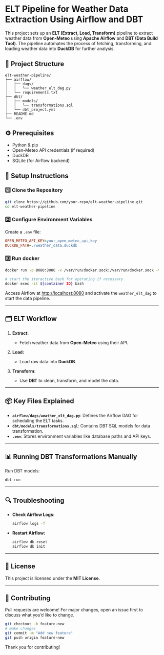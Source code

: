 # ELT Pipeline for Weather Data Extraction Using Airflow and DBT

This project sets up an **ELT (Extract, Load, Transform)** pipeline to extract weather data from **Open-Meteo** using **Apache Airflow** and **DBT (Data Build Tool)**. The pipeline automates the process of fetching, transforming, and loading weather data into **DuckDB** for further analysis.

## 🚀 **Project Structure**

```
elt-weather-pipeline/
├── airflow/
│   ├── dags/
│   │   └── weather_elt_dag.py
│   └── requirements.txt
├── dbt/
│   ├── models/
│   │   └── transformations.sql
│   └── dbt_project.yml
├── README.md
└── .env
```

## ⚙️ **Prerequisites**

- Python & pip
- Open-Meteo API credentials (if required)
- DuckDB
- SQLite (for Airflow backend)

## 🔑 **Setup Instructions**

### 1️⃣ Clone the Repository

```bash
git clone https://github.com/your-repo/elt-weather-pipeline.git
cd elt-weather-pipeline
```

### 2️⃣ Configure Environment Variables

Create a `.env` file:

```ini
OPEN_METEO_API_KEY=your_open_meteo_api_key
DUCKDB_PATH=./weather_data.duckdb
```

### 3️⃣ Run docker

```bash
docker run -p 8080:8080 -v /var/run/docker.sock:/var/run/docker.sock -v $PWD/airflow:/opt/airflow -v /Users/ericliao/WNV_Culex_Evidence_UI:/opt/evidence_UI -v $HOME/.aws:/home/airflow/.aws -u $(id -u) -d --rm --restart no apache/airflow standalone

# start the iteractive bash for operating if necessary
docker exec -it ${container ID} bash
```

Access Airflow at [http://localhost:8080](http://localhost:8080) and activate the `weather_elt_dag` to start the data pipeline.

---

## 🗂️ **ELT Workflow**

1. **Extract:**

   - Fetch weather data from **Open-Meteo** using their API.

2. **Load:**

   - Load raw data into **DuckDB**.

3. **Transform:**
   - Use **DBT** to clean, transform, and model the data.

---

## 📦 **Key Files Explained**

- **`airflow/dags/weather_elt_dag.py`**: Defines the Airflow DAG for scheduling the ELT tasks.
- **`dbt/models/transformations.sql`**: Contains DBT SQL models for data transformation.
- **`.env`**: Stores environment variables like database paths and API keys.

---

## 📊 **Running DBT Transformations Manually**

Run DBT models:

```bash
dbt run
```

---

## 🔍 **Troubleshooting**

- **Check Airflow Logs:**
  ```bash
  airflow logs -f
  ```
- **Restart Airflow:**
  ```bash
  airflow db reset
  airflow db init
  ```

---

## 📝 **License**

This project is licensed under the **MIT License**.

---

## 🙌 **Contributing**

Pull requests are welcome! For major changes, open an issue first to discuss what you’d like to change.

```bash
git checkout -b feature-new
# make changes
git commit -m "Add new feature"
git push origin feature-new
```

Thank you for contributing!
